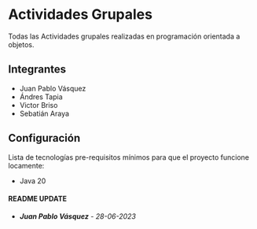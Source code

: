 # Actividades Grupales

Todas las Actividades grupales realizadas en programación orientada a objetos.

## Integrantes
- Juan Pablo Vásquez
- Ándres Tapia
- Victor Briso
- Sebatián Araya

## Configuración
Lista de tecnologías pre-requisitos mínimos para que el proyecto funcione locamente:
- Java 20

#### README UPDATE
* ***Juan Pablo Vásquez*** - *28-06-2023*



